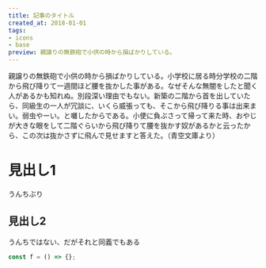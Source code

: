 ```yaml
---
title: 記事のタイトル
created_at: 2018-01-01
tags:
- icons
- base
preview: 親譲りの無鉄砲で小供の時から損ばかりしている。
---
```


親譲りの無鉄砲で小供の時から損ばかりしている。小学校に居る時分学校の二階から飛び降りて一週間ほど腰を抜かした事がある。なぜそんな無闇をしたと聞く人があるかも知れぬ。別段深い理由でもない。新築の二階から首を出していたら、同級生の一人が冗談に、いくら威張っても、そこから飛び降りる事は出来まい。弱虫やーい。と囃したからである。小使に負ぶさって帰って来た時、おやじが大きな眼をして二階ぐらいから飛び降りて腰を抜かす奴があるかと云ったから、この次は抜かさずに飛んで見せますと答えた。（青空文庫より）

# 見出し1
うんちぶり

## 見出し2
うんちではない、だがそれと同義でもある

```javascript
const f = () => {};
```
